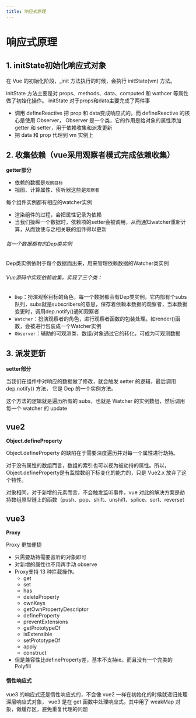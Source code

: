 ```yaml
---
title: 响应式原理
---
```


# 响应式原理

## 1. initState初始化响应式对象

在 Vue 的初始化阶段，_init 方法执行的时候，会执行 initState(vm) 方法。

initState 方法主要是对 props、methods、data、computed 和 wathcer 等属性做了初始化操作。
initState 对于props和data主要完成了两件事

- 调用 defineReactive 把 prop 和 data变成响应式的。而 defineReactive 的核心是使用 Observer， Observer 是一个类，它的作用是给对象的属性添加 getter 和 setter，用于依赖收集和派发更新
- 把 data 和 prop 代理到 vm 实例上

## 2. 收集依赖（vue采用观察者模式完成依赖收集）

**getter部分**

- 依赖的数据是`观察目标`
- 视图、计算属性、侦听器这些是`观察者`

每个组件实例都有相应的watcher实例

- 渲染组件的过程，会把属性记录为依赖
- 当我们操纵一个数据时，依赖项的setter会被调用，从而通知watcher重新计算，从而致使与之相关联的组件得以更新

###### 每一个数据都有的Dep类实例

Dep类实例依附于每个数据而出来，用来管理依赖数据的Watcher类实例

###### Vue源码中实现依赖收集，实现了三个类：

- `Dep`：扮演观察目标的角色，每一个数据都会有Dep类实例，它内部有个subs队列，subs就是subscribers的意思，保存着依赖本数据的观察者，当本数据变更时，调用dep.notify()通知观察者
- `Watcher`：扮演观察者的角色，进行观察者函数的包装处理。如render()函数，会被进行包装成一个Watcher实例
- `Observer`：辅助的可观测类，数组/对象通过它的转化，可成为可观测数据

## 3. 派发更新

**setter部分**

当我们在组件中对响应的数据做了修改，就会触发 setter 的逻辑，最后调用 dep.notify() 方法， 它是 Dep 的一个实例方法。

这个方法的逻辑就是遍历所有的 subs，也就是 Watcher 的实例数组，然后调用每一个 watcher 的 update

## vue2

**Object.defineProperty**

Object.defineProperty 的缺陷在于需要深度遍历并对每一个属性进行劫持。

对于没有属性的数组而言，数组的索引也可以视为被劫持的属性。所以，Object.defineProperty是有监控数组下标变化的能力的，只是 Vue2.x 放弃了这个特性。

对象相同，对于新增的元素而言，不会触发监听事件，vue 对此的解决方案是劫持数组原型链上的函数（push、pop、shift、unshift、splice、sort、reverse）

## vue3

**Proxy**

Proxy 更加便捷
- 只需要劫持需要监听的对象即可
- 对新增的属性也不用再手动 observe
- Proxy支持 13 种拦截操作。
  - get
  - set
  - has
  - deleteProperty
  - ownKeys
  - getOwnPropertyDescriptor
  - defineProperty
  - preventExtensions
  - getPrototypeOf
  - isExtensible
  - setPrototypeOf
  - apply
  - construct
- 但是兼容性比defineProperty差，基本不支持ie。而且没有一个完美的 Polyfill

#### 惰性响应式

vue3 的响应式还是惰性响应式的，不会像 vue2 一样在初始化的时候就递归处理深层响应式对象， vue3 是在 get 函数中处理响应式。其中用了 weakMap 对象，做缓存区，避免重复代理的问题 
